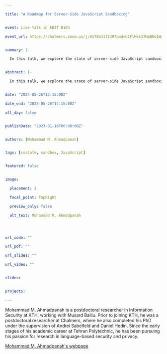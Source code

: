 ```yaml
---

title: "A Roadmap for Server-Side JavaScript Sandboxing"


event: Live talk in EDIT 8103

event_url: https://chalmers.zoom.us/j/65786317139?pwd=U1FlMks3THpNNG1WaFRJNkJxQXdBQT09


summary: |-

  In this talk, we explore the state of server-side JavaScript sandboxing, a critical mechanism for executing untrusted code securely. We demonstrate how sandbox breakouts in real-world commercial platforms can lead to exposing sensitive data and executing arbitrary code.


abstract: |-

  In this talk, we explore the state of server-side JavaScript sandboxing, a critical mechanism for executing untrusted code securely. We demonstrate how sandbox breakouts in real-world commercial platforms can lead to exposing sensitive data and executing arbitrary code. Our study reveals that, especially after the deprecation of the popular solution vm2 due to fatal flaws, there is no go-to sandboxing solution. To understand how developers are coping, we conduct a GitHub mining study that uncovers concerning migration patterns, and we also study security trade-offs in current alternatives. In response, we introduce Fiberglass, a new sandbox based on isolated-vm, designed to enforce robust isolation while enabling secure, mediated bidirectional reference transfer between host and sandbox. We conclude with a decision tree to guide developers and researchers in choosing a suitable secure sandbox, balancing isolation guarantees with functional requirements of a given application.


date: "2025-05-26T13:15:00Z"

date_end: "2025-05-26T14:15:00Z"

all_day: false


publishDate: "2023-01-16T00:00:00Z"


authors: [Mohammad M. Ahmadpanah]


tags: [csstalk, sandbox, JavaScript]


featured: false


image:

  placement: 1

  focal_point: TopRight

  preview_only: false

  alt_text: Mohammad M. Ahmadpanah




url_code: ""

url_pdf: ""

url_slides: ""

url_video: ""


slides:


projects:

---
```




Mohammad M. Ahmadpanah is a postdoctoral researcher in Information Security at KTH, working with Musard Balliu. Prior to joining KTH, he was a postdoctoral researcher at Chalmers, where he also completed his PhD under the supervision of Andrei Sabelfeld and Daniel Hedin. Since the early stages of his academic career at Tehran Polytechnic, he has been pursuing his passion for research in language-based security and privacy. 


[Mohammad M. Ahmadpanah's webpage](https://smahmadpanah.github.io/)

